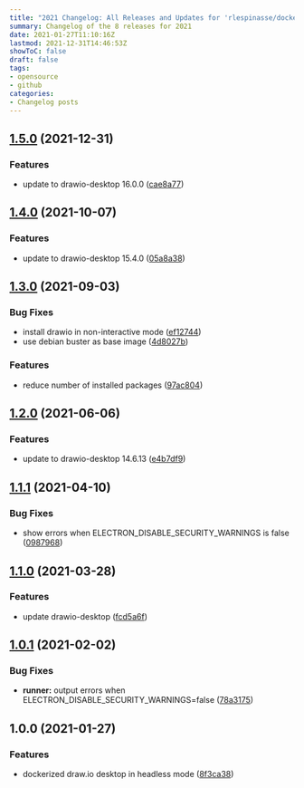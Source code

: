 ```yaml
---
title: "2021 Changelog: All Releases and Updates for 'rlespinasse/docker-drawio-desktop-headless'"
summary: Changelog of the 8 releases for 2021
date: 2021-01-27T11:10:16Z
lastmod: 2021-12-31T14:46:53Z
showToC: false
draft: false
tags:
- opensource
- github
categories:
- Changelog posts
---
```

## [1.5.0](https://github.com/rlespinasse/docker-drawio-desktop-headless/compare/1.4.0...1.5.0) (2021-12-31)


### Features

* update to drawio-desktop 16.0.0 ([cae8a77](https://github.com/rlespinasse/docker-drawio-desktop-headless/commit/cae8a77466d82d5049f34ae36f7267989d8d8d2b))



## [1.4.0](https://github.com/rlespinasse/docker-drawio-desktop-headless/compare/1.3.0...1.4.0) (2021-10-07)


### Features

* update to drawio-desktop 15.4.0 ([05a8a38](https://github.com/rlespinasse/docker-drawio-desktop-headless/commit/05a8a3828ea3a84fc1911d9f2b2b39792e65ca88))



## [1.3.0](http://github.com/rlespinasse/docker-drawio-desktop-headless/compare/1.2.0...1.3.0) (2021-09-03)


### Bug Fixes

* install drawio in non-interactive mode ([ef12744](http://github.com/rlespinasse/docker-drawio-desktop-headless/commit/ef1274414cac45c80f6b7384e06c71b1d6621a3a))
* use debian buster as base image ([4d8027b](http://github.com/rlespinasse/docker-drawio-desktop-headless/commit/4d8027b28ce73b31699c8ef7895ad8d034f05647))


### Features

* reduce number of installed packages ([97ac804](http://github.com/rlespinasse/docker-drawio-desktop-headless/commit/97ac8043805f366d0148b8407dd11c1fc51988fc))



## [1.2.0](http://github.com/rlespinasse/docker-drawio-desktop-headless/compare/1.1.1...1.2.0) (2021-06-06)


### Features

* update to drawio-desktop 14.6.13 ([e4b7df9](http://github.com/rlespinasse/docker-drawio-desktop-headless/commit/e4b7df91aa7652618c1d906fe41e3352289e1a5f))



## [1.1.1](http://github.com/rlespinasse/docker-drawio-desktop-headless/compare/1.1.0...1.1.1) (2021-04-10)


### Bug Fixes

* show errors when ELECTRON_DISABLE_SECURITY_WARNINGS is false ([0987968](http://github.com/rlespinasse/docker-drawio-desktop-headless/commit/0987968d08fccb9f711d9d1e647f89e80a8f1b47))



## [1.1.0](http://github.com/rlespinasse/docker-drawio-desktop-headless/compare/1.0.1...1.1.0) (2021-03-28)


### Features

* update drawio-desktop ([fcd5a6f](http://github.com/rlespinasse/docker-drawio-desktop-headless/commit/fcd5a6f61400bdf93c9ec4472e5c4cdf38d90274))



## [1.0.1](http://github.com/rlespinasse/docker-drawio-desktop-headless/compare/1.0.0...1.0.1) (2021-02-02)


### Bug Fixes

* **runner:** output errors when ELECTRON_DISABLE_SECURITY_WARNINGS=false ([78a3175](http://github.com/rlespinasse/docker-drawio-desktop-headless/commit/78a317557e6ac1933d06272ee8c08309389d9a0d))



## 1.0.0 (2021-01-27)


### Features

* dockerized draw.io desktop in headless mode ([8f3ca38](http://github.com/rlespinasse/docker-drawio-desktop-headless/commit/8f3ca38ac5ec29007fce4693ffafa8f4866dec50))



